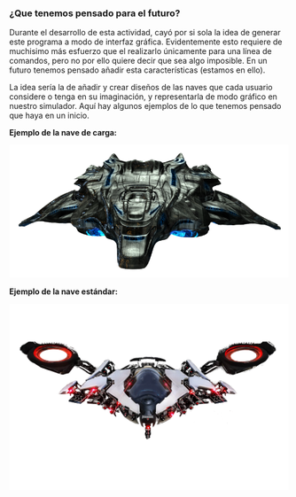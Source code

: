 ### ¿Que tenemos pensado para el futuro?

Durante el desarrollo de esta actividad, cayó por si sola la idea de generar este programa a modo de interfaz gráfica. Evidentemente esto requiere de muchisimo más esfuerzo que el realizarlo únicamente para una línea de comandos, pero no por ello quiere decir que sea algo imposible. En un futuro tenemos pensado añadir esta características (estamos en ello). 

La idea sería la de añadir y crear diseños de las naves que cada usuario considere o tenga en su imaginación, y representarla de modo gráfico en nuestro simulador. Aquí hay algunos ejemplos de lo que tenemos pensado que haya en un inicio.

**Ejemplo de la nave de carga:**

![Nave de Carga](imgs/Cargo_SpaceShip.png)

**Ejemplo de la nave estándar:**

![Nave Estándar](imgs/Normal_SpaceShip.png)

